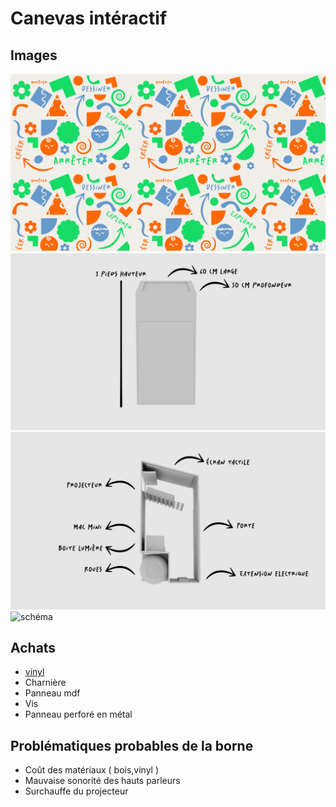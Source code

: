 # Canevas intéractif

## Images
![pattern](assets/pattern.jpg)
![front](assets/front.png)
![left](assets/left.png)
![schéma](assets/schéma_branchement.png)

## Achats
- [vinyl](https://www.imprimerieengros.com/autocollant-vinyle-perfore/)
- Charnière
- Panneau mdf
- Vis
- Panneau perforé en métal

## Problématiques probables de la borne
- Coût des matériaux ( bois,vinyl )
- Mauvaise sonorité des hauts parleurs
- Surchauffe du projecteur
